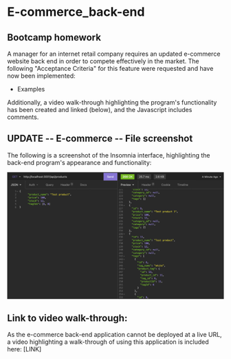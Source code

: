 # E-commerce_back-end

## Bootcamp homework

A manager for an internet retail company requires an updated e-commerce website back end in order to compete effectively in the market. The following "Acceptance Criteria" for this feature were requested and have now been implemented:

- Examples

Additionally, a video walk-through highlighting the program's functionality has been created and linked (below), and the Javascript includes comments.

## UPDATE -- E-commerce -- File screenshot

The following is a screenshot of the Insomnia interface, highlighting the back-end program's appearance and functionality:

![Insomnia app view of the e-commerce back-end. This image includes: DESCRIPTION](./screenshot.png)

## Link to video walk-through:

As the e-commerce back-end application cannot be deployed at a live URL, a video highlighting a walk-through of using this application is included here: [LINK]
